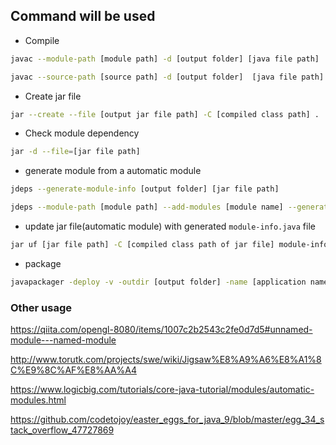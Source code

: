 ## Command will be used

- Compile

```bash
javac --module-path [module path] -d [output folder] [java file path]

javac --source-path [source path] -d [output folder]  [java file path]
```

- Create jar file

```bash
jar --create --file [output jar file path] -C [compiled class path] .
```

- Check module dependency

```bash
jar -d --file=[jar file path]
```

- generate module from a automatic module

```bash
jdeps --generate-module-info [output folder] [jar file path]

jdeps --module-path [module path] --add-modules [module name] --generate-module-info [output folder] [jar file path]
```

- update jar file(automatic module) with generated `module-info.java` file

```bash
jar uf [jar file path] -C [compiled class path of jar file] module-info.class
```

- package

```bash
javapackager -deploy -v -outdir [output folder] -name [application name] -native -BsignBundle=false -BappVersion=1.0 -Bmac.dmg.simple=true --module-path [module path];"%JAVA_HOME%\jmods" --add-modules [root module name] --module [module name]/[package].[main class]
```

### Other usage
https://qiita.com/opengl-8080/items/1007c2b2543c2fe0d7d5#unnamed-module---named-module

http://www.torutk.com/projects/swe/wiki/Jigsaw%E8%A9%A6%E8%A1%8C%E9%8C%AF%E8%AA%A4

https://www.logicbig.com/tutorials/core-java-tutorial/modules/automatic-modules.html

https://github.com/codetojoy/easter_eggs_for_java_9/blob/master/egg_34_stack_overflow_47727869

